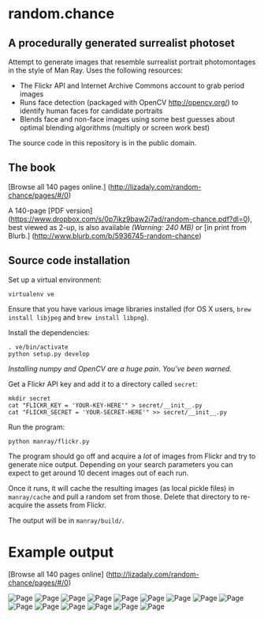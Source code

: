 random.chance
=============

A procedurally generated surrealist photoset
--------------

Attempt to generate images that resemble surrealist portrait photomontages in the style of Man Ray. Uses the following resources:

* The Flickr API and Internet Archive Commons account to grab period images
* Runs face detection (packaged with OpenCV http://opencv.org/) to identify human faces for candidate portraits
* Blends face and non-face images using some best guesses about optimal blending algorithms (multiply or screen work best)

The source code in this repository is in the public domain. 

The book
--------

[Browse all 140 pages online.] (http://lizadaly.com/random-chance/pages/#/0)

A 140-page [PDF version] (https://www.dropbox.com/s/0p7ikz9baw2i7ad/random-chance.pdf?dl=0), best viewed as 2-up, is also available  *(Warning: 240 MB)* or [in print from Blurb.] (http://www.blurb.com/b/5936745-random-chance)


Source code installation
------------

Set up a virtual environment:

```
virtualenv ve
````

Ensure that you have various image libraries installed (for OS X users, `brew install libjpeg` and `brew install libpng`).

Install the dependencies:

```
. ve/bin/activate
python setup.py develop
```

*Installing numpy and OpenCV are a huge pain. You've been warned.*

Get a Flickr API key and add it to a directory called `secret`:

```
mkdir secret
cat "FLICKR_KEY = 'YOUR-KEY-HERE'" > secret/__init__.py
cat "FLICKR_SECRET = 'YOUR-SECRET-HERE'" >> secret/__init__.py
```

Run the program:

```
python manray/flickr.py
```

The program should go off and acquire a _lot_ of images from Flickr and try to generate nice output. Depending on your search parameters you can expect to get around 10 decent images out of each run.

Once it runs, it will cache the resulting images (as local pickle files) in `manray/cache` and pull a random set from those. Delete that directory to re-acquire the assets from Flickr.

The output will be in `manray/build/`.

Example output
==============

[Browse all 140 pages online] (http://lizadaly.com/random-chance/pages/#/0)

![Page](examples/page11.jpg)
![Page](examples/page14.jpg)
![Page](examples/page15.jpg)
![Page](examples/page16.jpg)
![Page](examples/page17.jpg)
![Page](examples/page1.jpg)
![Page](examples/page2.jpg)
![Page](examples/page3.jpg)
![Page](examples/page5.jpg)
![Page](examples/page7.jpg)
![Page](examples/page8.jpg)
![Page](examples/page9.jpg)
![Page](examples/page10.jpg)
![Page](examples/page12.jpg)
![Page](examples/page13.jpg)




